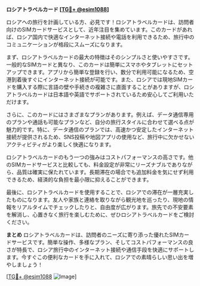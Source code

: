 **ロシアトラベルカード [[TG💪+ @esim1088](https://t.me/s/esim1088)]**

ロシアへの旅行を計画している方、必見です！ロシアトラベルカードは、訪問者向けのSIMカードサービスとして、近年注目を集めています。このカードがあれば、ロシア国内で快適なインターネット接続や電話を利用できるため、旅行中のコミュニケーションが格段にスムーズになります。

まず、ロシアトラベルカードの最大の特徴はそのシンプルさと使いやすさです。一般的なSIMカードと異なり、このカードは簡単にスマホやタブレットにセットアップできます。アプリから簡単な登録を行い、数分で利用可能になるため、空港到着後すぐにインターネット接続が可能です。また、ロシアでは現地SIMカードを購入する際に言語の壁や手続きの複雑さに直面することがありますが、ロシアトラベルカードは日本語や英語でサポートされているため安心してご利用いただけます。

さらに、このカードにはさまざまなプランがあります。例えば、データ通信専用のプランや通話も可能なプランなど、自分の旅行スタイルに合わせて選べる点が魅力的です。特に、データ通信のプランでは、高速かつ安定したインターネット接続が提供されるため、SNS投稿や地図アプリの使用など、旅行中に欠かせないアクティビティがより楽しく快適になります。

ロシアトラベルカードのもう一つの強みはコストパフォーマンスの高さです。他のSIMカードサービスと比較しても、料金設定が非常にリーズナブルでありながら、品質は確実に保たれています。長期滞在の場合でも追加料金を気にせず利用できるため、経済的な負担を最小限に抑えることができます。

最後に、ロシアトラベルカードを使用することで、ロシアでの滞在が一層充実したものになります。友人や家族と連絡を取りながら観光地を巡ったり、現地の情報をリアルタイムでチェックしたりと、自由度が広がります。旅先での不安要素を解消し、心置きなく旅行を楽しむために、ぜひロシアトラベルカードをご検討ください。

**まとめ**
ロシアトラベルカードは、訪問者のニーズに寄り添った優れたSIMカードサービスです。簡単な操作、多様なプラン、そしてコストパフォーマンスの良さが特長で、ロシア旅行中のインターネット接続や通信手段を快適にサポートします。今すぐこの便利なカードを手に入れて、ロシアでの素晴らしい思い出を増やしましょう！

[[TG💪+ @esim1088](https://t.me/s/esim1088) ![Image](https://i.postimg.cc/Y0z9fWf4/image.png)]